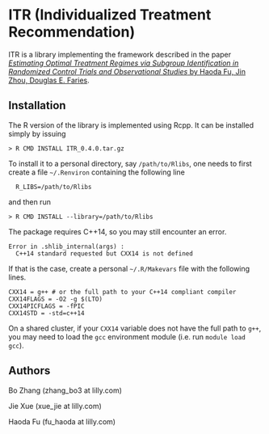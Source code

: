 # ITR (Individualized Treatment Recommendation) 

ITR is a library implementing the framework described in the paper [_Estimating
  Optimal Treatment Regimes via Subgroup Identification in Randomized Control
  Trials and Observational Studies_ by Haoda Fu, Jin Zhou, Douglas E. Faries](https://onlinelibrary.wiley.com/doi/full/10.1002/sim.6920). 

## Installation

The R version of the library is implemented using Rcpp. It can be installed
  simply by issuing
```
> R CMD INSTALL ITR_0.4.0.tar.gz 
```
To install it to a personal directory, say `/path/to/Rlibs`, 
 one needs to first create a file
  `~/.Renviron` containing the following line
```
  R_LIBS=/path/to/Rlibs
```
and then run
```
> R CMD INSTALL --library=/path/to/Rlibs
```

The package requires C++14, so you may still encounter an error.

```
Error in .shlib_internal(args) :
  C++14 standard requested but CXX14 is not defined
```

If that is the case, create a personal `~/.R/Makevars` file with the following lines.

```
CXX14 = g++ # or the full path to your C++14 compliant compiler
CXX14FLAGS = -O2 -g $(LTO)
CXX14PICFLAGS = -fPIC
CXX14STD = -std=c++14
```

On a shared cluster, if your `CXX14` variable does not have the full path to `g++`, you may need to load the `gcc` environment module (i.e. run `module load gcc`).

## Authors
Bo Zhang (zhang_bo3 at lilly.com)

Jie Xue  (xue_jie at lilly.com)

Haoda Fu (fu_haoda at lilly.com)

